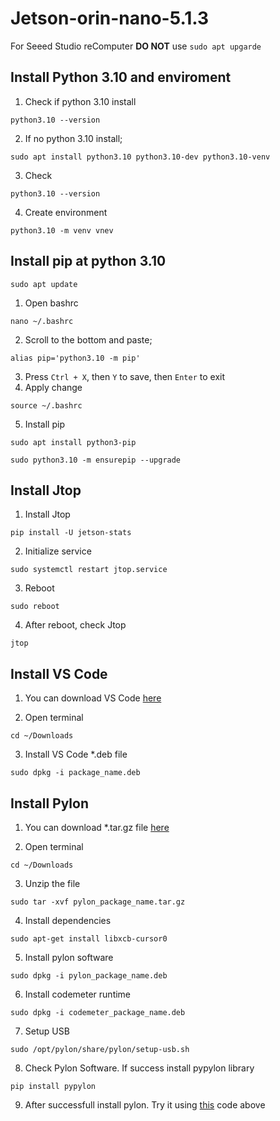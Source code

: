 # Jetson-orin-nano-5.1.3
For Seeed Studio reComputer **DO NOT** use ```sudo apt upgarde```

## Install Python 3.10 and enviroment
1. Check if python 3.10 install
```
python3.10 --version
```
2. If no python 3.10 install;
```
sudo apt install python3.10 python3.10-dev python3.10-venv
```
3. Check
```
python3.10 --version
```
4. Create environment
```
python3.10 -m venv vnev
```

## Install pip at python 3.10
```
sudo apt update
```
1. Open bashrc
```
nano ~/.bashrc
```
2. Scroll to the bottom and paste;
```
alias pip='python3.10 -m pip'
```
3. Press ```Ctrl + X```, then ```Y``` to save, then ```Enter``` to exit
4. Apply change
```
source ~/.bashrc
```
5. Install pip
```
sudo apt install python3-pip
```
```
sudo python3.10 -m ensurepip --upgrade
```

## Install Jtop
1. Install Jtop
```
pip install -U jetson-stats
```
2. Initialize service
```
sudo systemctl restart jtop.service
```
3. Reboot
```
sudo reboot
```
4. After reboot, check Jtop
```
jtop
```

## Install VS Code
1. You can download VS Code [here](https://code.visualstudio.com/docs/?dv=linuxarm64_deb)

2. Open terminal
```
cd ~/Downloads
```
3. Install VS Code *.deb file
```
sudo dpkg -i package_name.deb
```

## Install Pylon
1. You can download *.tar.gz file [here](https://drive.google.com/file/d/1AKmBRzHc4yT-R1AkfoSfUR2PYj0U7Uz_/view?usp=sharing)

2. Open terminal
```
cd ~/Downloads
```
3. Unzip the file
```
sudo tar -xvf pylon_package_name.tar.gz
```
4. Install dependencies
```
sudo apt-get install libxcb-cursor0
```
5. Install pylon software
```
sudo dpkg -i pylon_package_name.deb
```
6. Install codemeter runtime
```
sudo dpkg -i codemeter_package_name.deb
```
7. Setup USB
```
sudo /opt/pylon/share/pylon/setup-usb.sh
```
8. Check Pylon Software. If success install pypylon library
```
pip install pypylon
```
9. After successfull install pylon. Try it using [this](opencv.py) code above
